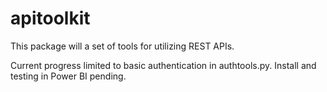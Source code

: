 # apitoolkit

This package will a set of tools for utilizing REST APIs.  

Current progress limited to basic authentication in authtools.py.  Install and testing in Power BI pending.
